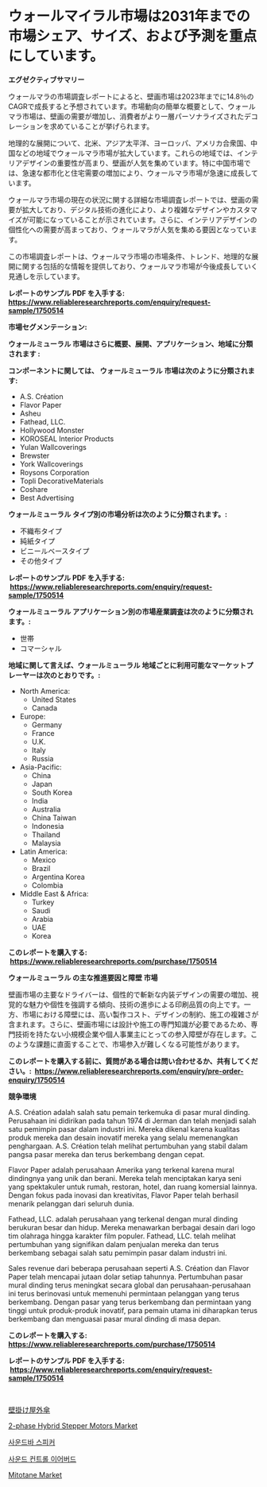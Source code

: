 <p><h1>ウォールマイラル市場は2031年までの市場シェア、サイズ、および予測を重点にしています。</h1></p><p><strong>エグゼクティブサマリー</strong></p>
<p><p>ウォールマラの市場調査レポートによると、壁画市場は2023年までに14.8％のCAGRで成長すると予想されています。市場動向の簡単な概要として、ウォールマラ市場は、壁画の需要が増加し、消費者がより一層パーソナライズされたデコレーションを求めていることが挙げられます。</p><p>地理的な展開について、北米、アジア太平洋、ヨーロッパ、アメリカ合衆国、中国などの地域でウォールマラ市場が拡大しています。これらの地域では、インテリアデザインの重要性が高まり、壁画が人気を集めています。特に中国市場では、急速な都市化と住宅需要の増加により、ウォールマラ市場が急速に成長しています。</p><p>ウォールマラ市場の現在の状況に関する詳細な市場調査レポートでは、壁画の需要が拡大しており、デジタル技術の進化により、より複雑なデザインやカスタマイズが可能になっていることが示されています。さらに、インテリアデザインの個性化への需要が高まっており、ウォールマラが人気を集める要因となっています。</p><p>この市場調査レポートは、ウォールマラ市場の市場条件、トレンド、地理的な展開に関する包括的な情報を提供しており、ウォールマラ市場が今後成長していく見通しを示しています。</p></p>
<p><strong>レポートのサンプル PDF を入手する: <a href="https://www.reliableresearchreports.com/enquiry/request-sample/1750514">https://www.reliableresearchreports.com/enquiry/request-sample/1750514</a></strong></p>
<p><strong>市場セグメンテーション:</strong></p>
<p><strong> ウォールミューラル 市場はさらに概要、展開、アプリケーション、地域に分類されます :</strong></p>
<p><strong>コンポーネントに関しては、 ウォールミューラル 市場は次のように分類されます: &nbsp;</strong></p>
<p><ul><li>A.S. Création</li><li>Flavor Paper</li><li>Asheu</li><li>Fathead, LLC.</li><li>Hollywood Monster</li><li>KOROSEAL Interior Products</li><li>Yulan Wallcoverings</li><li>Brewster</li><li>York Wallcoverings</li><li>Roysons Corporation</li><li>Topli DecorativeMaterials</li><li>Coshare</li><li>Best Advertising</li></ul></p>
<p><strong> ウォールミューラル タイプ別の市場分析は次のように分類されます。:</strong></p>
<p><ul><li>不織布タイプ</li><li>純紙タイプ</li><li>ビニールベースタイプ</li><li>その他タイプ</li></ul></p>
<p><strong>レポートのサンプル PDF を入手する: &nbsp;<a href="https://www.reliableresearchreports.com/enquiry/request-sample/1750514">https://www.reliableresearchreports.com/enquiry/request-sample/1750514</a></strong></p>
<p><strong> ウォールミューラル アプリケーション別の市場産業調査は次のように分類されます。:</strong></p>
<p><ul><li>世帯</li><li>コマーシャル</li></ul></p>
<p><strong>地域に関して言えば、ウォールミューラル 地域ごとに利用可能なマーケットプレーヤーは次のとおりです。:</strong></p>
<p><ul>
    <li>
        North America:
        <ul>
            <li>United States</li>
            <li>Canada</li>
        </ul>
    </li>
    <li>
        Europe:
        <ul>
            <li>Germany</li>
            <li>France</li>
            <li>U.K.</li>
            <li>Italy</li>
            <li>Russia</li>
        </ul>
    </li>
    <li>
        Asia-Pacific:
        <ul>
            <li>China</li>
            <li>Japan</li>
            <li>South Korea</li>
            <li>India</li>
            <li>Australia</li>
            <li>China Taiwan</li>
            <li>Indonesia</li>
            <li>Thailand</li>
            <li>Malaysia</li>
        </ul>
    </li>
    <li>
        Latin America:
        <ul>
            <li>Mexico</li>
            <li>Brazil</li>
            <li>Argentina Korea</li>
            <li>Colombia</li>
        </ul>
    </li>
    <li>
        Middle East & Africa:
        <ul>
            <li>Turkey</li>
            <li>Saudi</li>
            <li>Arabia</li>
            <li>UAE</li>
            <li>Korea</li>
        </ul>
    </li>
    </ul></p>
<p><strong>このレポートを購入する: &nbsp;<a href="https://www.reliableresearchreports.com/purchase/1750514">https://www.reliableresearchreports.com/purchase/1750514</a></strong></p>
<p><strong>ウォールミューラル の主な推進要因と障壁 市場</strong></p>
<p><p>壁画市場の主要なドライバーは、個性的で斬新な内装デザインの需要の増加、視覚的な魅力や個性を強調する傾向、技術の進歩による印刷品質の向上です。一方、市場における障壁には、高い製作コスト、デザインの制約、施工の複雑さが含まれます。さらに、壁画市場には設計や施工の専門知識が必要であるため、専門技術を持たない小規模企業や個人事業主にとっての参入障壁が存在します。このような課題に直面することで、市場参入が難しくなる可能性があります。</p></p>
<p><strong>このレポートを購入する前に、質問がある場合は問い合わせるか、共有してください。:&nbsp; <a href="https://www.reliableresearchreports.com/enquiry/pre-order-enquiry/1750514">https://www.reliableresearchreports.com/enquiry/pre-order-enquiry/1750514</a></strong></p>
<p><strong>競争環境</strong></p>
<p><p>A.S. Création adalah salah satu pemain terkemuka di pasar mural dinding. Perusahaan ini didirikan pada tahun 1974 di Jerman dan telah menjadi salah satu pemimpin pasar dalam industri ini. Mereka dikenal karena kualitas produk mereka dan desain inovatif mereka yang selalu memenangkan penghargaan. A.S. Création telah melihat pertumbuhan yang stabil dalam pangsa pasar mereka dan terus berkembang dengan cepat.</p><p>Flavor Paper adalah perusahaan Amerika yang terkenal karena mural dindingnya yang unik dan berani. Mereka telah menciptakan karya seni yang spektakuler untuk rumah, restoran, hotel, dan ruang komersial lainnya. Dengan fokus pada inovasi dan kreativitas, Flavor Paper telah berhasil menarik pelanggan dari seluruh dunia.</p><p>Fathead, LLC. adalah perusahaan yang terkenal dengan mural dinding berukuran besar dan hidup. Mereka menawarkan berbagai desain dari logo tim olahraga hingga karakter film populer. Fathead, LLC. telah melihat pertumbuhan yang signifikan dalam penjualan mereka dan terus berkembang sebagai salah satu pemimpin pasar dalam industri ini.</p><p>Sales revenue dari beberapa perusahaan seperti A.S. Création dan Flavor Paper telah mencapai jutaan dolar setiap tahunnya. Pertumbuhan pasar mural dinding terus meningkat secara global dan perusahaan-perusahaan ini terus berinovasi untuk memenuhi permintaan pelanggan yang terus berkembang. Dengan pasar yang terus berkembang dan permintaan yang tinggi untuk produk-produk inovatif, para pemain utama ini diharapkan terus berkembang dan menguasai pasar mural dinding di masa depan.</p></p>
<p><strong>このレポートを購入する: &nbsp; <a href="https://www.reliableresearchreports.com/purchase/1750514">https://www.reliableresearchreports.com/purchase/1750514</a></strong></p>
<p><strong>レポートのサンプル PDF を入手する: &nbsp;<a href="https://www.reliableresearchreports.com/enquiry/request-sample/1750514">https://www.reliableresearchreports.com/enquiry/request-sample/1750514</a></strong><strong></strong></p>
<p>&nbsp;</p>
<p><p><a href="https://github.com/cnnriuez22368/Market-Research-Report-List-1/blob/main/6805612187722.md">壁掛け屋外傘</a></p><p><a href="https://gamy-alyssum-396.notion.site/2-phase-Hybrid-Stepper-Motors-Market-Size-Furnishes-Valuable-Information-Encompassing-Market-Share--3972c8a4a6f9491883a299c3b99ffc12">2-phase Hybrid Stepper Motors Market</a></p><p><a href="https://github.com/crfsywufhm81415/Market-Research-Report-List-1/blob/main/2352827187656.md">사운드바 스피커</a></p><p><a href="https://github.com/vs10l4sfg5c/Market-Research-Report-List-1/blob/main/4377848187657.md">사운드 컨트롤 이어버드</a></p><p><a href="https://issuu.com/reportprime-2/docs/mitotane-market-size-2030.pptx">Mitotane Market</a></p></p>